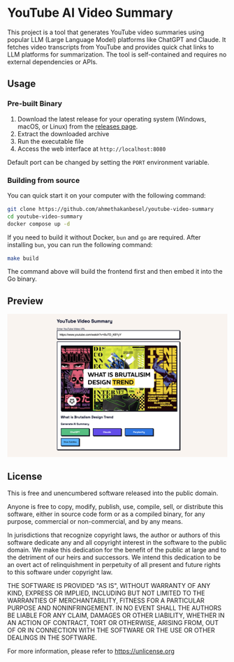 # YouTube AI Video Summary

This project is a tool that generates YouTube video summaries using popular LLM (Large Language Model) platforms like ChatGPT and Claude. It fetches video transcripts from YouTube and provides quick chat links to LLM platforms for summarization. The tool is self-contained and requires no external dependencies or APIs.

## Usage

### Pre-built Binary

1. Download the latest release for your operating system (Windows, macOS, or Linux) from the [releases page](https://github.com/ahmethakanbesel/youtube-video-summary/releases).
2. Extract the downloaded archive
3. Run the executable file
4. Access the web interface at `http://localhost:8080`

Default port can be changed by setting the `PORT` environment variable.

### Building from source

You can quick start it on your computer with the following command:

```bash
git clone https://github.com/ahmethakanbesel/youtube-video-summary
cd youtube-video-summary
docker compose up -d
```

If you need to build it without Docker, `bun` and `go` are required. After installing `bun`, you can run the following command:

```bash
make build
```

The command above will build the frontend first and then embed it into the Go binary.

## Preview

![Web UI Preview](./docs/preview.png)

## License

This is free and unencumbered software released into the public domain.

Anyone is free to copy, modify, publish, use, compile, sell, or
distribute this software, either in source code form or as a compiled
binary, for any purpose, commercial or non-commercial, and by any
means.

In jurisdictions that recognize copyright laws, the author or authors
of this software dedicate any and all copyright interest in the
software to the public domain. We make this dedication for the benefit
of the public at large and to the detriment of our heirs and
successors. We intend this dedication to be an overt act of
relinquishment in perpetuity of all present and future rights to this
software under copyright law.

THE SOFTWARE IS PROVIDED "AS IS", WITHOUT WARRANTY OF ANY KIND,
EXPRESS OR IMPLIED, INCLUDING BUT NOT LIMITED TO THE WARRANTIES OF
MERCHANTABILITY, FITNESS FOR A PARTICULAR PURPOSE AND NONINFRINGEMENT.
IN NO EVENT SHALL THE AUTHORS BE LIABLE FOR ANY CLAIM, DAMAGES OR
OTHER LIABILITY, WHETHER IN AN ACTION OF CONTRACT, TORT OR OTHERWISE,
ARISING FROM, OUT OF OR IN CONNECTION WITH THE SOFTWARE OR THE USE OR
OTHER DEALINGS IN THE SOFTWARE.

For more information, please refer to <https://unlicense.org>
